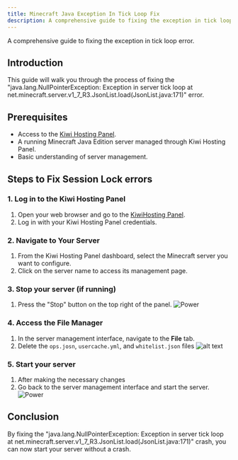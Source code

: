 ```yaml
---
title: Minecraft Java Exception In Tick Loop Fix
description: A comprehensive guide to fixing the exception in tick loop error.
---
```


A comprehensive guide to fixing the exception in tick loop error.

## Introduction

This guide will walk you through the process of fixing the "java.lang.NullPointerException: Exception in server tick loop at net.minecraft.server.v1_7_R3.JsonList.load(JsonList.java:171)" error.

## Prerequisites

-   Access to the [Kiwi Hosting Panel](https://gmp.kiwihosting.net).
-   A running Minecraft Java Edition server managed through Kiwi Hosting Panel.
-   Basic understanding of server management.

## Steps to Fix Session Lock errors

### 1. Log in to the Kiwi Hosting Panel

1. Open your web browser and go to the [KiwiHosting Panel](https://gmp.kiwihosting.net).
2. Log in with your Kiwi Hosting Panel credentials.

### 2. Navigate to Your Server

1. From the Kiwi Hosting Panel dashboard, select the Minecraft server you want to configure.
2. Click on the server name to access its management page.

### 3. Stop your server (if running)

1. Press the "Stop" button on the top right of the panel.
   ![Power](/assets/actions/power/stop.png)

### 4. Access the File Manager

1. In the server management interface, navigate to the **File** tab.
2. Delete the `ops.josn`, `usercache.yml`, and `whitelist.json` files
   ![alt text](/assets/tutorials/ops-usercache-whitelist.png)

### 5. Start your server

1. After making the necessary changes
2. Go back to the server management interface and start the server.
   ![Power](/assets/actions/power/start.png)

## Conclusion

By fixing the "java.lang.NullPointerException: Exception in server tick loop at net.minecraft.server.v1_7_R3.JsonList.load(JsonList.java:171)" crash, you can now start your server without a crash.
